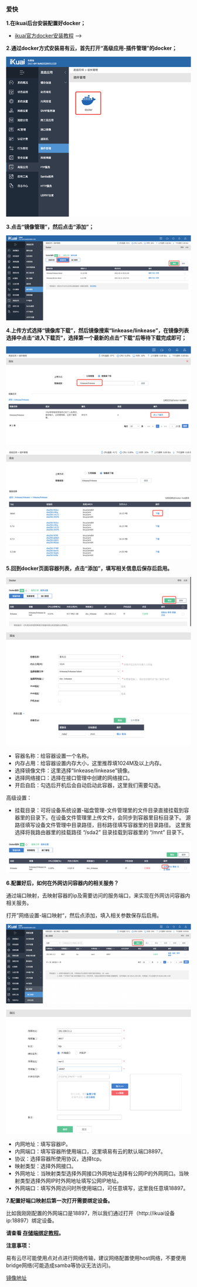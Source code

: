### 爱快

**1.在ikuai后台安装配置好docker；**

  * [ikuai官方docker安装教程](https://bbs.ikuai8.com/thread-121904-1-1.html) -->

**2.通过docker方式安装易有云，首先打开“高级应用-插件管理”的docker；**

![png](./image/ikuai/ikuai1.jpg)

**3.点击“镜像管理”，然后点击“添加”；**

![png](./image/ikuai/ikuai2.jpg)

**4.上传方式选择“镜像库下载”，然后镜像搜索“linkease/linkease”，在镜像列表选择中点击“进入下载页”，选择第一个最新的点击“下载”后等待下载完成即可；**

![png](./image/ikuai/ikuai3.jpg)

![png](./image/ikuai/ikuai4.jpg)

**5.回到docker页面容器列表，点击“添加”，填写相关信息后保存后启用。**

![png](./image/ikuai/ikuai5.jpg)

![png](./image/ikuai/ikuai6.jpg)
* 容器名称：给容器设置一个名称。
* 内存占用：给容器设置内存大小，这里推荐填1024M及以上内存。
* 选择镜像文件：这里选择“linkease/linkease”镜像。
* 选择网络接口：选择在接口管理中创建的网络接口。
* 开启自启：勾选后开机后会自动启动此容器，这里我们需要勾选。

高级设置：

* 挂载目录：可将设备系统设置-磁盘管理-文件管理里的文件目录直接挂载到容器里的目录下。在设备文件管理里上传文件，会同步到容器里目标目录下。
源路径填写设备文件管理中目录路径，目标路径填写容器里的目录路径。
这里我选择将我路由器里的挂载路径 “/sda2” 目录挂载到容器里的 “/mnt” 目录下。

![png](./image/ikuai/ikuai7.jpg)


**6.配置好后，如何在外网访问容器内的相关服务？**

通过端口映射，去映射容器的ip及需要访问的服务端口，来实现在外网访问容器内相关服务。

打开”网络设置-端口映射“，然后点添加，填入相关参数保存后启用。

![png](./image/ikuai/ikuai8.jpg)

![png](./image/ikuai/ikuai9.jpg)

* 内网地址：填写容器IP。
* 内网端口：填写容器所使用端口，这里填易有云的默认端口8897。
* 协议：选择容器所使用协议，选择tcp。
* 映射类型：选择外网接口。
* 外网地址：当映射类型选择外网接口外网地址选择有公网IP的外网网口。当映射类型选择外网IP时外网地址填写公网IP地址。
* 外网端口：填写外网访问时所使用端口，可任意填写，这里我任意填18897。


**7.配置好端口映射后第一次打开需要绑定设备。**

比如我刚刚配置的外网端口是18897，所以我们通过打开（http://ikuai设备ip:18897）绑定设备。

**请查看 [存储端绑定教程](/zh/guide/linkease/install/cloud.md)。**

**注意事项：**

易有云尽可能使用点对点进行网络传输，建议网络配置使用host网络，不要使用bridge网络(可能造成samba等协议无法访问)。

[镜像地址](https://hub.docker.com/r/linkease/linkease/)


